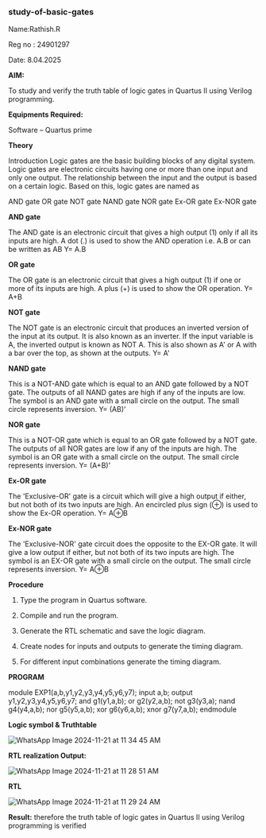### study-of-basic-gates

Name:Rathish.R  

Reg no : 24901297

Date: 8.04.2025

**AIM:** 

To study and verify the truth table of logic gates in Quartus II using Verilog programming.

**Equipments Required:**

Software – Quartus prime 

**Theory**

Introduction Logic gates are the basic building blocks of any digital system. Logic gates are electronic circuits having one or more than one input and only one output. The relationship between the input and the output is based on a certain logic. Based on this, logic gates are named as

AND gate OR gate NOT gate NAND gate NOR gate Ex-OR gate Ex-NOR gate

**AND gate**

The AND gate is an electronic circuit that gives a high output (1) only if all its inputs are high. A dot (.) is used to show the AND operation i.e. A.B or can be written as AB
Y= A.B

**OR gate** 

The OR gate is an electronic circuit that gives a high output (1) if one or more of its inputs are high. A plus (+) is used to show the OR operation.
Y= A+B

**NOT gate**

The NOT gate is an electronic circuit that produces an inverted version of the input at its output. It is also known as an inverter. If the input variable is A, the inverted output is known as NOT A. This is also shown as A' or A with a bar over the top, as shown at the outputs.
Y= A'

**NAND gate**

This is a NOT-AND gate which is equal to an AND gate followed by a NOT gate. The outputs of all NAND gates are high if any of the inputs are low. The symbol is an AND gate with a small circle on the output. The small circle represents inversion.
Y= (AB)’

**NOR gate**

This is a NOT-OR gate which is equal to an OR gate followed by a NOT gate. The outputs of all NOR gates are low if any of the inputs are high. The symbol is an OR gate with a small circle on the output. The small circle represents inversion.
Y= (A+B)’

**Ex-OR gate**

The 'Exclusive-OR' gate is a circuit which will give a high output if either, but not both of its two inputs are high. An encircled plus sign (⊕) is used to show the Ex-OR operation.
Y= A⊕B

**Ex-NOR gate**

The 'Exclusive-NOR' gate circuit does the opposite to the EX-OR gate. It will give a low output if either, but not both of its two inputs are high. The symbol is an EX-OR gate with a small circle on the output. The small circle represents inversion.
Y= A⊕B

**Procedure** 

1.	Type the program in Quartus software.

2.	Compile and run the program.

3.	Generate the RTL schematic and save the logic diagram.

4.	Create nodes for inputs and outputs to generate the timing diagram.

5.	For different input combinations generate the timing diagram.


**PROGRAM**

module EXP1(a,b,y1,y2,y3,y4,y5,y6,y7); input a,b; output y1,y2,y3,y4,y5,y6,y7; 
and g1(y1,a,b); or g2(y2,a,b); not g3(y3,a); nand g4(y4,a,b); nor g5(y5,a,b); xor g6(y6,a,b); 
xnor g7(y7,a,b); endmodule


**Logic symbol & Truthtable**


![WhatsApp Image 2024-11-21 at 11 34 45 AM](https://github.com/user-attachments/assets/eb2b820e-94bf-44b5-ad87-ff7bad692fe9)

**RTL realization Output:** 


![WhatsApp Image 2024-11-21 at 11 28 51 AM](https://github.com/user-attachments/assets/b0be06c7-9133-4983-9d8a-e0934e6081fb)

**RTL**


![WhatsApp Image 2024-11-21 at 11 29 24 AM](https://github.com/user-attachments/assets/850bd300-3871-4efc-98fb-32a5069f9b88)

**Result:**
therefore  the truth table of logic gates in Quartus II using Verilog programming is verified

